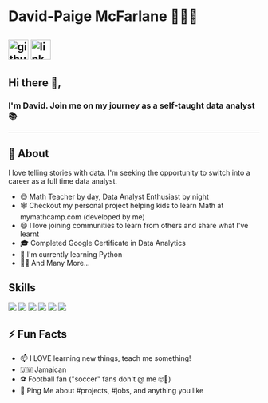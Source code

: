 # David-Paige McFarlane 👨🏾‍💻

[<img src='https://cdn.jsdelivr.net/npm/simple-icons@3.0.1/icons/github.svg' alt='github' height='40'>](https://github.com/davidpaigemcf) 
[<img src='https://cdn.jsdelivr.net/npm/simple-icons@3.0.1/icons/linkedin.svg' alt='linkedin' height='40'>](https://www.linkedin.com/in/davidpaigemcfarlane/)  
---

## Hi there 👋,

### I'm David. Join me on my journey as a self-taught data analyst 📚
-------
  
## 🧐 About

I love telling stories with data. I'm seeking the opportunity to switch into a career as a full time data analyst. 

- 😎 Math Teacher by day, Data Analyst Enthusiast by night 
- 🕸️ Checkout my personal project helping kids to learn Math at mymathcamp.com (developed by me)
- 😄 I love joining communities to learn from others and share what I've learnt
- 🎓 Completed Google Certificate in Data Analytics
- 🌱 I'm currently learning Python 
- 🕺🏾 And Many More...

## Skills
<img src="https://img.shields.io/badge/MySQL-005C84?style=for-the-badge&logo=mysql&logoColor=white" /> <img src="https://img.shields.io/badge/Tableau-E97627?style=for-the-badge&logo=Tableau&logoColor=white" /> <img src="https://img.shields.io/badge/R-276DC3?style=for-the-badge&logo=r&logoColor=white" /> <img src="https://img.shields.io/badge/CSS3-1572B6?style=for-the-badge&logo=css3&logoColor=white" />
<img src="https://img.shields.io/badge/HTML5-E34F26?style=for-the-badge&logo=html5&logoColor=white" /> <img src= "https://img.shields.io/badge/Wordpress-21759B?style=for-the-badge&logo=wordpress&logoColor=white" />

## ⚡️ Fun Facts

- 📫 I LOVE learning new things, teach me something!
- 🇯🇲 Jamaican
- ⚽️ Football fan ("soccer" fans don't @ me 🙄🤣)
- 💬 Ping Me about #projects, #jobs, and anything you like
